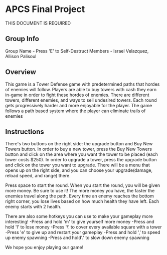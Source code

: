 # APCS Final Project
THIS DOCUMENT IS REQUIRED
## Group Info

Group Name - Press 'E' to Self-Destruct
Members - Israel Velazquez, Allison Palisoul
## Overview

This game is a Tower Defense game with predetermined paths that hordes of enemies will follow. Players are able to buy towers with cash they earn in-game in order to fight these hordes of enemies. There are different towers, different enemies, and ways to sell undesired towers. Each round gets progressively harder and more enjoyable for the player. The game follows a path based system where the player can eliminate trails of enemies

## Instructions

There's two buttons on the right side: the upgrade button and Buy New Towers button. In order to buy a new tower, press the Buy New Towers button and click on the area where you want the tower to be placed (each tower costs $250). In order to upgrade a tower, press the upgrade button and click on the tower you want to upgrade. There will be a menu that opens up on the right side, and you can choose your upgrade(damage, reload speed, and range) there.

Press space to start the round. When you start the round, you will be given more money. Be sure to use it! The more money you have, the faster the enemies travel along the path. Every time an enemy reaches the bottom right corner, you lose lives based on how much health they have left. Each enemy starts with 2 health.

There are also some hotkeys you can use to make your gameplay more interesting!
-Press and hold 'm' to give yourself more money
-Press and hold 'l' to lose money
-Press '\\' to cover every available square with a tower
-Press 'e' to give up and restart your gameplay
-Press and hold ',' to speed up enemy spawning
-Press and hold'.' to slow down enemy spawning

We hope you enjoy playing our game!
